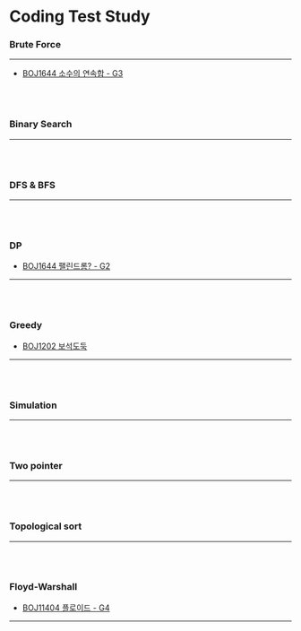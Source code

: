 # Coding Test Study

### Brute Force

***

* [BOJ1644 소수의 연속합 - G3](https://github.com/Jungmin-Seo0527/CodingTest/blob/main/solution/bruteForce/BOJ1644_%EC%86%8C%EC%88%98%EC%9D%98_%EC%97%B0%EC%86%8D%ED%95%A9.md)

<br><br>

### Binary Search

***

<br><br>

### DFS & BFS

***

<br><br>

### DP

* [BOJ1644 팰린드롬? - G2](https://github.com/Jungmin-Seo0527/CodingTest/blob/main/solution/dp/BOJ10942_팰린드롬.md)

***

<br><br>

### Greedy

* [BOJ1202 보석도둑](https://github.com/Jungmin-Seo0527/CodingTest/blob/main/solution/greedy/BOJ1202_보석_도둑.md)

***

<br><br>

### Simulation

***

<br><br>

### Two pointer

***

<br><br>

### Topological sort

***

<br><br>

### Floyd-Warshall

* [BOJ11404 플로이드 - G4](https://github.com/Jungmin-Seo0527/CodingTest/blob/main/solution/floyd-warshall/BOJ11404_플로이드.md)

***
<br><br>

           
